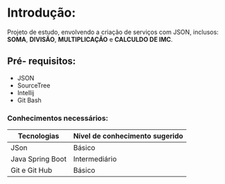 # Introdução:
Projeto de estudo, envolvendo a criação de serviços com JSON, inclusos: **SOMA**, **DIVISÃO**, **MULTIPLICAÇÃO** e **CALCULDO DE IMC**.

## Pré- requisitos:
* JSON
* SourceTree
* Intellij
* Git Bash

### Conhecimentos necessários:

Tecnologias       | Nível de conhecimento sugerido
----------------  | --------
JSon              | Básico
Java Spring Boot  | Intermediário
Git e Git Hub     | Básico
